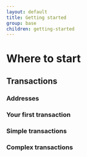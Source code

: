 ```yaml
---
layout: default
title: Getting started
group: base
children: getting-started
---
```


[//]: # (Reviewed at 60033350e60408fc79f202491e6985b3b47acd90)

# Where to start

## Transactions

### Addresses

### Your first transaction

### Simple transactions

### Complex transactions
